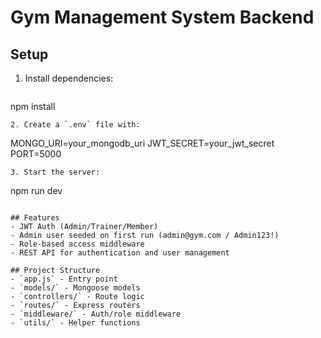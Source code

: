 # Gym Management System Backend

## Setup

1. Install dependencies:
   ```
npm install
   ```
2. Create a `.env` file with:
   ```
MONGO_URI=your_mongodb_uri
JWT_SECRET=your_jwt_secret
PORT=5000
   ```
3. Start the server:
   ```
npm run dev
   ```

## Features
- JWT Auth (Admin/Trainer/Member)
- Admin user seeded on first run (admin@gym.com / Admin123!)
- Role-based access middleware
- REST API for authentication and user management

## Project Structure
- `app.js` - Entry point
- `models/` - Mongoose models
- `controllers/` - Route logic
- `routes/` - Express routers
- `middleware/` - Auth/role middleware
- `utils/` - Helper functions 